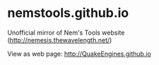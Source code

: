 # nemstools.github.io
Unofficial mirror of Nem's Tools website (http://nemesis.thewavelength.net/)
  
View as web page: http://QuakeEngines.github.io
